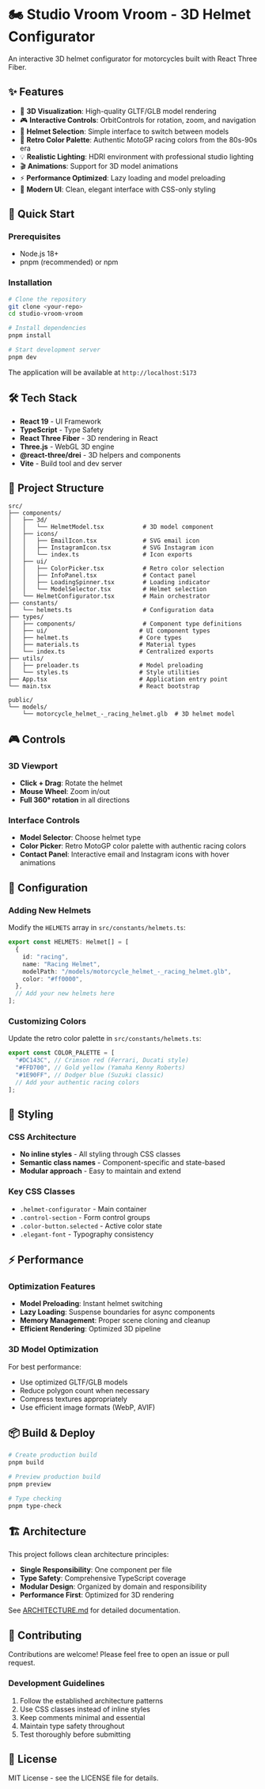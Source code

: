 # 🏍️ Studio Vroom Vroom - 3D Helmet Configurator

An interactive 3D helmet configurator for motorcycles built with React Three Fiber.

## ✨ Features

- 🎯 **3D Visualization**: High-quality GLTF/GLB model rendering
- 🎮 **Interactive Controls**: OrbitControls for rotation, zoom, and navigation
- 🎨 **Helmet Selection**: Simple interface to switch between models
- 🌈 **Retro Color Palette**: Authentic MotoGP racing colors from the 80s-90s era
- 💡 **Realistic Lighting**: HDRI environment with professional studio lighting
- 🎬 **Animations**: Support for 3D model animations
- ⚡ **Performance Optimized**: Lazy loading and model preloading
- 📱 **Modern UI**: Clean, elegant interface with CSS-only styling

## 🚀 Quick Start

### Prerequisites
- Node.js 18+
- pnpm (recommended) or npm

### Installation

```bash
# Clone the repository
git clone <your-repo>
cd studio-vroom-vroom

# Install dependencies
pnpm install

# Start development server
pnpm dev
```

The application will be available at `http://localhost:5173`

## 🛠️ Tech Stack

- **React 19** - UI Framework
- **TypeScript** - Type Safety
- **React Three Fiber** - 3D rendering in React
- **Three.js** - WebGL 3D engine
- **@react-three/drei** - 3D helpers and components
- **Vite** - Build tool and dev server

## 📁 Project Structure

```
src/
├── components/
│   ├── 3d/
│   │   └── HelmetModel.tsx           # 3D model component
│   ├── icons/
│   │   ├── EmailIcon.tsx             # SVG email icon
│   │   ├── InstagramIcon.tsx         # SVG Instagram icon
│   │   └── index.ts                  # Icon exports
│   ├── ui/
│   │   ├── ColorPicker.tsx           # Retro color selection
│   │   ├── InfoPanel.tsx             # Contact panel
│   │   ├── LoadingSpinner.tsx        # Loading indicator
│   │   └── ModelSelector.tsx         # Helmet selection
│   └── HelmetConfigurator.tsx        # Main orchestrator
├── constants/
│   └── helmets.ts                    # Configuration data
├── types/
│   ├── components/                   # Component type definitions
│   ├── ui/                          # UI component types
│   ├── helmet.ts                    # Core types
│   ├── materials.ts                 # Material types
│   └── index.ts                     # Centralized exports
├── utils/
│   ├── preloader.ts                 # Model preloading
│   └── styles.ts                    # Style utilities
├── App.tsx                          # Application entry point
└── main.tsx                         # React bootstrap

public/
└── models/
    └── motorcycle_helmet_-_racing_helmet.glb  # 3D helmet model
```

## 🎮 Controls

### 3D Viewport
- **Click + Drag**: Rotate the helmet
- **Mouse Wheel**: Zoom in/out
- **Full 360° rotation** in all directions

### Interface Controls
- **Model Selector**: Choose helmet type
- **Color Picker**: Retro MotoGP color palette with authentic racing colors
- **Contact Panel**: Interactive email and Instagram icons with hover animations

## 🔧 Configuration

### Adding New Helmets

Modify the `HELMETS` array in `src/constants/helmets.ts`:

```typescript
export const HELMETS: Helmet[] = [
  {
    id: "racing",
    name: "Racing Helmet",
    modelPath: "/models/motorcycle_helmet_-_racing_helmet.glb",
    color: "#ff0000",
  },
  // Add your new helmets here
];
```

### Customizing Colors

Update the retro color palette in `src/constants/helmets.ts`:

```typescript
export const COLOR_PALETTE = [
  "#DC143C", // Crimson red (Ferrari, Ducati style)
  "#FFD700", // Gold yellow (Yamaha Kenny Roberts)
  "#1E90FF", // Dodger blue (Suzuki classic)
  // Add your authentic racing colors
];
```

## 🎨 Styling

### CSS Architecture
- **No inline styles** - All styling through CSS classes
- **Semantic class names** - Component-specific and state-based
- **Modular approach** - Easy to maintain and extend

### Key CSS Classes
- `.helmet-configurator` - Main container
- `.control-section` - Form control groups
- `.color-button.selected` - Active color state
- `.elegant-font` - Typography consistency

## ⚡ Performance

### Optimization Features
- **Model Preloading**: Instant helmet switching
- **Lazy Loading**: Suspense boundaries for async components
- **Memory Management**: Proper scene cloning and cleanup
- **Efficient Rendering**: Optimized 3D pipeline

### 3D Model Optimization
For best performance:
- Use optimized GLTF/GLB models
- Reduce polygon count when necessary
- Compress textures appropriately
- Use efficient image formats (WebP, AVIF)

## 📦 Build & Deploy

```bash
# Create production build
pnpm build

# Preview production build
pnpm preview

# Type checking
pnpm type-check
```

## 🏗️ Architecture

This project follows clean architecture principles:

- **Single Responsibility**: One component per file
- **Type Safety**: Comprehensive TypeScript coverage
- **Modular Design**: Organized by domain and responsibility
- **Performance First**: Optimized for 3D rendering

See [ARCHITECTURE.md](./ARCHITECTURE.md) for detailed documentation.

## 🤝 Contributing

Contributions are welcome! Please feel free to open an issue or pull request.

### Development Guidelines
1. Follow the established architecture patterns
2. Use CSS classes instead of inline styles
3. Keep comments minimal and essential
4. Maintain type safety throughout
5. Test thoroughly before submitting

## 📄 License

MIT License - see the LICENSE file for details.